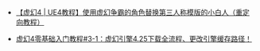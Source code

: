 * [【虚幻4 | UE4教程】使用虚幻争霸的角色替换第三人称模版的小白人（重定向教程）](https://www.bilibili.com/video/BV1QW411G7Rw)

* [虚幻4零基础入门教程#3-1：虚幻引擎4.25下载全流程、更改引擎缓存路径！](https://www.bilibili.com/video/BV1Ni4y1g7m7)
